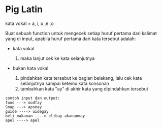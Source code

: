 # Pig Latin

kata vokal = a, i, u ,e ,o

Buat sebuah function untuk mengecek setiap huruf pertama dari kalimat yang di input,
apabila huruf pertama dari kata tersebut adalah:
- kata vokal
  1. maka lanjut cek ke kata selanjutnya

- bukan kata vokal
  1. pindahkan kata tersebut ke bagian belakang, lalu cek kata selanjutnya sampai ketemu kata konsonan
  2. tambahkan kata "ay" di akhir kata yang dipindahkan tersebut

```
contoh input dan output:
food ---> oodfay
Snap ---> apsnay
guide ----> uidegay
beli makanan ----> elibay akananmay
apel ----> apel
